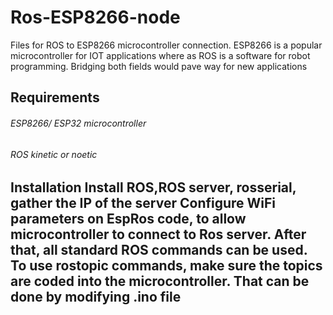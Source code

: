# Ros-ESP8266-node
Files for ROS to ESP8266 microcontroller connection. ESP8266 is a popular microcontroller for IOT applications where as ROS is a software for robot programming. Bridging both fields would pave way for new applications

<h2> Requirements</h2>
<h6> ESP8266/ ESP32 microcontroller
<h6> ROS kinetic or noetic
  
<h2> Installation
  Install ROS,ROS server, rosserial, gather the IP of the server
  Configure WiFi parameters on EspRos code, to allow microcontroller to connect to Ros server. 
  After that, all standard ROS commands can be used. 
  To use rostopic commands, make sure the topics are coded into the microcontroller. That can be done by modifying .ino file
